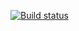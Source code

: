[![Build status](https://ci.appveyor.com/api/projects/status/0kejlycunisls1i1?svg=true)](https://ci.appveyor.com/project/MarinaFriauf/page-object)
